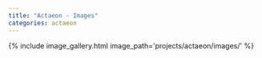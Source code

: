 ```yaml
---
title: "Actaeon - Images"
categories: actaeon
---
```


{% include image_gallery.html image_path='projects/actaeon/images/' %}